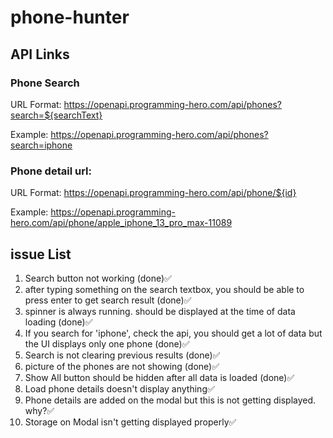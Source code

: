 # phone-hunter

## API Links

### Phone Search
URL Format: https://openapi.programming-hero.com/api/phones?search=${searchText}

Example: https://openapi.programming-hero.com/api/phones?search=iphone


### Phone detail url:
URL Format: https://openapi.programming-hero.com/api/phone/${id}


Example: https://openapi.programming-hero.com/api/phone/apple_iphone_13_pro_max-11089


## issue List
1. Search button not working (done)✅
2. after typing something on the search textbox, you should be able to press enter to get search result (done)✅
3. spinner is always running. should be displayed at the time of data loading (done)✅
4. If you search for 'iphone', check the api, you should get a lot of data but the UI displays only one phone  (done)✅
5. Search is not clearing previous results (done)✅
6. picture of the phones are not showing (done)✅
7. Show All button should be hidden after all data is loaded (done)✅
8. Load phone details doesn't display anything✅
9. Phone details are added on the modal but this is not getting displayed. why?✅
10. Storage on Modal isn't getting displayed properly✅
